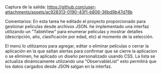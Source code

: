 Captura de la salida: https://github.com/user-attachments/assets/ac928313-0190-43f1-b806-36bd9b47d78b

Comentarios:
En esta tarea he editado el proyecto proporcionado para gestionar películas desde archivos JSON. he implementado una interfaz utilizando un "TableView" para enumerar películas y mostrar detalles (descripción, año, clasificación por edad, etc) al momento de la selección.

El menú lo utilizamos para agregar, editar o eliminar películas o cerrar la aplicación en la que saltan alertas para confirmar que se cierre la aplicacion o se eliminen, he aplicado un diseño personalizado usando CSS. La lista se actualiza dinámicamente utilizando una "ObservableList" esto permitirá que los datos cargados desde JSON salgan en la interfaz.
